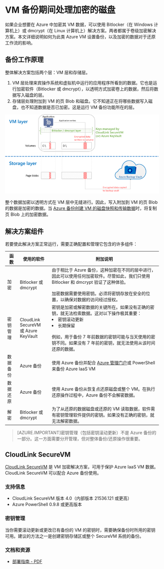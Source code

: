 <properties
   pageTitle="Azure 备份 - 备份包含加密磁盘的 Azure IaaS VM | Azure"
   description="了解 Azure 备份在备份 IaaS VM 期间如何处理使用 BitLocker 或 dmcrypt 加密的数据。本文帮助你预先了解在处理加密的磁盘时，备份和还原体验的差异。"
   services="backup"
   documentationCenter=""
   authors="markgalioto"
   manager="jwhit"
   editor=""/>
<tags
   ms.service="backup"
   ms.date="03/14/2016"
   wacn.date="04/12/2016"/>

# VM 备份期间处理加密的磁盘

如果企业想要在 Azure 中加密其 VM 数据，可以使用 Bitlocker（在 Windows 计算机上）或 dmcrypt（在 Linux 计算机上）解决方案。两者都属于卷级加密解决方案。本文详细说明如何为此类 Azure VM 设置备份，以及加密的数据对于还原工作流的影响。

## 备份工作原理

整体解决方案包括两个层：VM 层和存储层。

1. VM 层处理来宾操作系统和虚拟机中运行的应用程序所看到的数据。它也是运行加密软件（Bitlocker 或 dmcrypt），以透明方式加密卷上的数据，然后将数据写入磁盘的层。
2. 存储层处理附加到 VM 的页 Blob 和磁盘。它不知道正在将哪些数据写入磁盘，也不知道数据是否已加密。这是运行 VM 备份功能所在的层。

![Bitlocker 加密和 Azure VM 备份如何共存](./media/backup-azure-vms-encryption/how-it-works.png)

整个数据加密以透明方式在 VM 层中无缝进行。因此，写入附加到 VM 的页 Blob 的数据是加密的数据。当 [Azure 备份创建 VM 的磁盘快照和传输数据](/documentation/articles/backup-azure-vms-introduction#how-does-azure-back-up-virtual-machines)时，将复制页 Blob 上的加密数据。

## 解决方案组件

若要使此解决方案正常运行，需要正确配置和管理它包含的许多组件：

| 函数 | 使用的软件 | 附加说明 |
| -------- | ------------- | ------- |
| 加密 | Bitlocker 或 dmcrypt | 由于相比于 Azure 备份，这种加密在不同的层中进行，因此可以使用任何加密软件。尽管如此，我们只使用 Bitlocker 和 dmcrypt 验证了这种体验。<br><br> 加密数据需要使用密钥。必须将密钥存放在安全的位置，以确保对数据的访问经过授权。 |
| 密钥管理 | CloudLink SecureVM<br>或 Azure KeyVault | 密钥是加密或解密数据的关键所在。如果没有正确的密钥，就无法检索数据。这对以下操作极其重要：<br><li>密钥滚动更新<li>长期保留<br><br>例如，用于备份 7 年前数据的密钥可能与当天使用的密钥不同。如果没有 7 年前的密钥，就无法使用从该时间还原的数据。|
| 数据备份 | Azure 备份 | 使用 Azure 备份并配合 [Azure 管理门户](http://manage.windowsazure.cn)或 PowerShell 来备份 Azure IaaS VM |
| 数据还原 | Azure 备份 | 使用 Azure 备份从恢复点还原磁盘或整个 VM。在执行还原操作过程中，Azure 备份不会解密数据。|
| 解密 | Bitlocker 或 dmcrypt | 为了从还原的数据磁盘或还原的 VM 读取数据，软件需有密钥管理软件提供的密钥。如果没有正确的密钥，就无法解密数据。 |

> [AZURE.IMPORTANT]密钥管理（包括密钥滚动更新）不是 Azure 备份的一部分。这一方面需要分开管理，但对整体备份/还原操作很重要。

## CloudLink SecureVM

[CloudLink SecureVM](http://www.cloudlinktech.com/choose-your-cloud/microsoft-azure/) 是 VM 加密解决方案，可用于保护 Azure IaaS VM 数据。CloudLink SecureVM 可以配合 Azure 备份使用。

### 支持信息

- CloudLink SecureVM 版本 4.0（内部版本 21536.121 或更高）
- Azure PowerShell 0.9.8 或更高版本

### 密钥管理

当你需要滚动更新或更改已有备份的 VM 的密钥时，需要确保备份时所用的密钥可用。建议的方法之一是创建密钥存储区或整个 SecureVM 系统的备份。

### 文档和资源

- [部署指南 - PDF](http://www.cloudlinktech.com/Azure/CL_SecureVM_4_0_DG_EMC_Azure_R2.pdf)

<!---HONumber=Mooncake_0405_2016-->